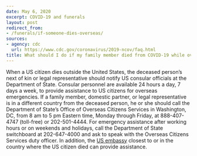 ```yaml
---
date: May 6, 2020
excerpt: COVID-19 and funerals
layout: post
redirect_from:
- /funerals/if-someone-dies-overseas/
sources:
- agency: cdc
  url: https://www.cdc.gov/coronavirus/2019-ncov/faq.html
title: What should I do if my family member died from COVID-19 while overseas?
---
```


When a US citizen dies outside the United States, the deceased person’s next of kin or legal representative should notify US consular officials at the Department of State. Consular personnel are available 24 hours a day, 7 days a week, to provide assistance to US citizens for overseas emergencies. If a family member, domestic partner, or legal representative is in a different country from the deceased person, he or she should call the Department of State’s Office of Overseas Citizens Services in Washington, DC, from 8 am to 5 pm Eastern time, Monday through Friday, at 888-407-4747 (toll-free) or 202-501-4444. For emergency assistance after working hours or on weekends and holidays, call the Department of State switchboard at 202-647-4000 and ask to speak with the Overseas Citizens Services duty officer. In addition, the [US embassy](https://www.usembassy.gov/) closest to or in the country where the US citizen died can provide assistance.